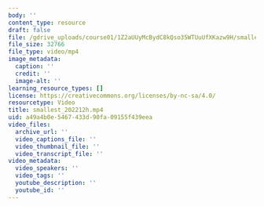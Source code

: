 ```yaml
---
body: ''
content_type: resource
draft: false
file: /gdrive_uploads/course01/1Z2aUUyMcBydC8kQso35WTUuUfXKazw9H/smallest_202212h.mp4
file_size: 32766
file_type: video/mp4
image_metadata:
  caption: ''
  credit: ''
  image-alt: ''
learning_resource_types: []
license: https://creativecommons.org/licenses/by-nc-sa/4.0/
resourcetype: Video
title: smallest_202212h.mp4
uid: a49a4b0e-5467-433d-90fa-09155f439eea
video_files:
  archive_url: ''
  video_captions_file: ''
  video_thumbnail_file: ''
  video_transcript_file: ''
video_metadata:
  video_speakers: ''
  video_tags: ''
  youtube_description: ''
  youtube_id: ''
---
```

